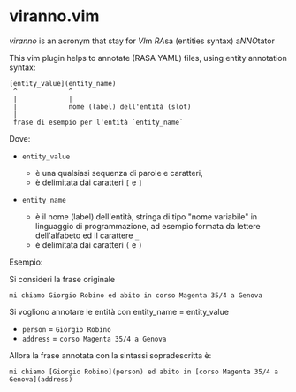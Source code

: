 # viranno.vim

*viranno* is an acronym that stay for *VI*m *RA*sa (entities syntax) a*NNO*tator

This vim plugin helps to annotate (RASA YAML) files, using entity annotation syntax:

```
[entity_value](entity_name)
 ^             ^
 |             |
 |             nome (label) dell'entità (slot)
 |
 frase di esempio per l'entità `entity_name`
```

Dove: 

- `entity_value` 

    - è una qualsiasi sequenza di parole e caratteri, 
    - è delimitata dai caratteri `[` e `]`

- `entity_name` 

  - è il nome (label) dell'entità, 
    stringa di tipo "nome variabile" in linguaggio di programmazione,
    ad esempio formata da lettere dell'alfabeto ed il carattere `_`
  - è delimitata dai caratteri `(` e `)`

Esempio:

Si consideri la frase originale 

```
mi chiamo Giorgio Robino ed abito in corso Magenta 35/4 a Genova
```

Si vogliono annotare le entità con entity_name = entity_value
- `person` = `Giorgio Robino`
- `address` = `corso Magenta 35/4 a Genova`


Allora la frase annotata con la sintassi sopradescritta è:
```
mi chiamo [Giorgio Robino](person) ed abito in [corso Magenta 35/4 a Genova](address)
```


